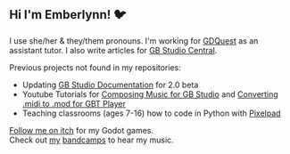 ## Hi I'm Emberlynn! 🐦
  I use she/her & they/them pronouns. I'm working for [GDQuest](https://www.gdquest.com/) as an assistant tutor. I also write articles for [GB Studio Central](https://gbstudiocentral.com/).

Previous projects not found in my repositories:
- Updating [GB Studio Documentation](https://github.com/chrismaltby/gb-studio-site) for 2.0 beta
- Youtube Tutorials for [Composing Music for GB Studio](https://youtu.be/cLQ3ybY_ACA) and [Converting .midi to .mod for GBT Player](https://youtu.be/4AxZqK9_jKE)
- Teaching classrooms (ages 7-16) how to code in Python with [Pixelpad](https://pixelpad.io)

[Follow me on itch](https://deertears.itch.io/) for my Godot games.  
Check out [my](https://daryldee.bandcamp.com/) [bandcamps](https://goodnightgirl.bandcamp.com) to hear my music.
